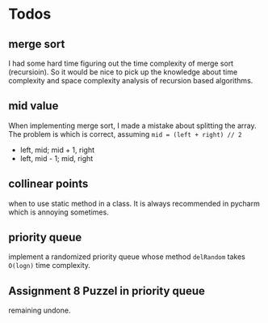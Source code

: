 # Todos
## merge sort
I had some hard time figuring out the time complexity of merge sort (recursioin). So it would be nice to pick up the knowledge about 
time complexity and space complexity analysis of recursion based algorithms.

## mid value
When implementing merge sort, I made a mistake about splitting the array. The problem is which is correct, assuming `mid = (left + right) // 2`
* left, mid; mid + 1, right
* left, mid - 1; mid, right

## collinear points
when to use static method in a class. It is always recommended in pycharm which is annoying sometimes.

## priority queue
implement a randomized priority queue whose method `delRandom` takes `O(logn)` time complexity.

## Assignment 8 Puzzel in priority queue
remaining undone.
